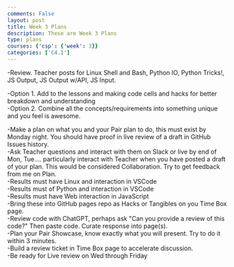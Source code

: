 ```yaml
---
comments: False
layout: post
title: Week 3 Plans
description: These are Week 3 Plans
type: plans
courses: {'csp': {'week': 3}}
categories: ['C4.1']
---
```


-Review. Teacher posts for Linux Shell and Bash, Python IO, Python Tricks!, JS Output, JS Output w/API, JS Input.

-Option 1. Add to the lessons and making code cells and hacks for better breakdown and understanding<br>
-Option 2. Combine all the concepts/requirements into something unique and you feel is awesome.

 -Make a plan on what you and your Pair plan to do, this must exist by Monday night. You should have proof in live review of a draft in GitHub Issues history.<br>
 -Ask Teacher questions and interact with them on Slack or live by end of Mon, Tue…. particularly interact with Teacher when you have posted a draft of your plan. This would be considered Collaboration. Try to get feedback from me on Plan.<br>
 -Results must have Linux and interaction in VSCode<br>
 -Results must of Python and interaction in VSCode<br>
 -Results must have Web interaction in JavaScript<br>
 -Bring these into GitHub pages repo as Hacks or Tangibles on you Time Box page.<br>
 -Review code with ChatGPT, perhaps ask "Can you provide a review of this code?" Then paste code. Curate response into page(s).<br>
 -Plan your Pair Showcase, know exactly what you will present. Try to do it within 3 minutes.<br>
 -Build a review ticket in Time Box page to accelerate discussion.<br>
 -Be ready for Live review on Wed through Friday<br>